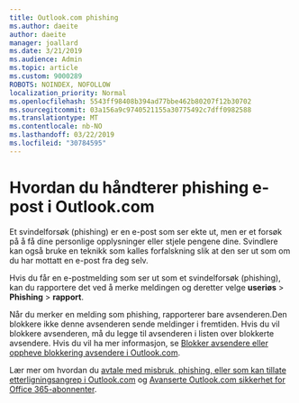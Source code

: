 ```yaml
---
title: Outlook.com phishing
ms.author: daeite
author: daeite
manager: joallard
ms.date: 3/21/2019
ms.audience: Admin
ms.topic: article
ms.custom: 9000289
ROBOTS: NOINDEX, NOFOLLOW
localization_priority: Normal
ms.openlocfilehash: 5543ff98408b394ad77bbe462b80207f12b30702
ms.sourcegitcommit: 03a156a9c9740521155a30775492c7dff0982588
ms.translationtype: MT
ms.contentlocale: nb-NO
ms.lasthandoff: 03/22/2019
ms.locfileid: "30784595"
---
```

# <a name="how-to-deal-with-phishing-email-in-outlookcom"></a>Hvordan du håndterer phishing e-post i Outlook.com

Et svindelforsøk (phishing) er en e-post som ser ekte ut, men er et forsøk på å få dine personlige opplysninger eller stjele pengene dine. Svindlere kan også bruke en teknikk som kalles forfalskning slik at den ser ut som om du har mottatt en e-post fra deg selv.

Hvis du får en e-postmelding som ser ut som et svindelforsøk (phishing), kan du rapportere det ved å merke meldingen og deretter velge **useriøs** > **Phishing** > **rapport**.

Når du merker en melding som phishing, rapporterer bare avsenderen.Den blokkere ikke denne avsenderen sende meldinger i fremtiden. Hvis du vil blokkere avsenderen, må du legge til avsenderen i listen over blokkerte avsendere. Hvis du vil ha mer informasjon, se [Blokker avsendere eller oppheve blokkering avsendere i Outlook.com](https://support.office.com/article/afba1c94-77bb-4f50-8b85-057cf52f4d5e).

Lær mer om hvordan du [avtale med misbruk, phishing, eller som kan tillate etterligningsangrep i Outlook.com](https://support.office.com/article/0d882ea5-eedc-4bed-aebc-079ffa1105a3) og [Avanserte Outlook.com sikkerhet for Office 365-abonnenter](https://support.office.com/article/882d2243-eab9-4545-a58a-b36fee4a46e2).